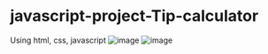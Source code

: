 # javascript-project-Tip-calculator
Using html, css, javascript
![image](https://user-images.githubusercontent.com/106146678/192844624-dc6d38ac-6bce-4e3d-bb52-0bd424c1ab49.png)
![image](https://user-images.githubusercontent.com/106146678/192844848-828b6c17-ab26-4658-ab2f-00c316ab0b3c.png)
